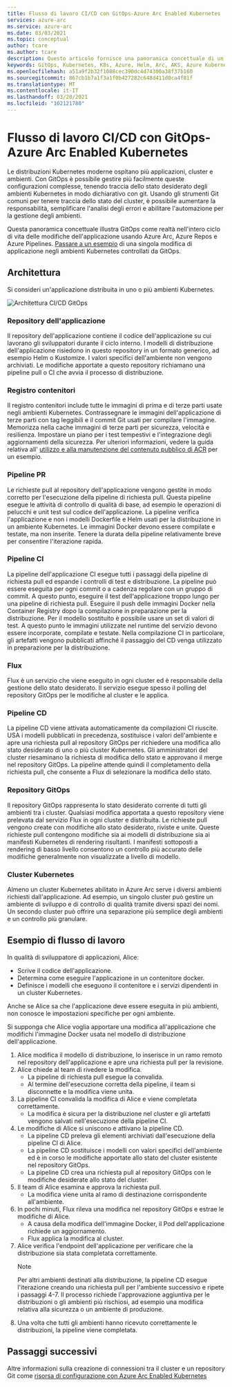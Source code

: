 ```yaml
---
title: Flusso di lavoro CI/CD con GitOps-Azure Arc Enabled Kubernetes
services: azure-arc
ms.service: azure-arc
ms.date: 03/03/2021
ms.topic: conceptual
author: tcare
ms.author: tcare
description: Questo articolo fornisce una panoramica concettuale di un flusso di lavoro CI/CD con GitOps
keywords: GitOps, Kubernetes, K8s, Azure, Helm, Arc, AKS, Azure Kubernetes Service, contenitori, CI, CD, Azure DevOps
ms.openlocfilehash: a51a9f2b32f1088cec390dc4d74300a38f37b160
ms.sourcegitcommit: 867cb1b7a1f3a1f0b427282c648d411d0ca4f81f
ms.translationtype: MT
ms.contentlocale: it-IT
ms.lasthandoff: 03/20/2021
ms.locfileid: "102121780"
---
```

# <a name="cicd-workflow-using-gitops---azure-arc-enabled-kubernetes"></a>Flusso di lavoro CI/CD con GitOps-Azure Arc Enabled Kubernetes

Le distribuzioni Kubernetes moderne ospitano più applicazioni, cluster e ambienti. Con GitOps è possibile gestire più facilmente queste configurazioni complesse, tenendo traccia dello stato desiderato degli ambienti Kubernetes in modo dichiarativo con git. Usando gli strumenti Git comuni per tenere traccia dello stato del cluster, è possibile aumentare la responsabilità, semplificare l'analisi degli errori e abilitare l'automazione per la gestione degli ambienti.

Questa panoramica concettuale illustra GitOps come realtà nell'intero ciclo di vita delle modifiche dell'applicazione usando Azure Arc, Azure Repos e Azure Pipelines. [Passare a un esempio](#example-workflow) di una singola modifica di applicazione negli ambienti Kubernetes controllati da GitOps.

## <a name="architecture"></a>Architettura

Si consideri un'applicazione distribuita in uno o più ambienti Kubernetes.

![Architettura CI/CD GitOps](./media/gitops-arch.png)

### <a name="application-repo"></a>Repository dell'applicazione
Il repository dell'applicazione contiene il codice dell'applicazione su cui lavorano gli sviluppatori durante il ciclo interno. I modelli di distribuzione dell'applicazione risiedono in questo repository in un formato generico, ad esempio Helm o Kustomize. I valori specifici dell'ambiente non vengono archiviati. Le modifiche apportate a questo repository richiamano una pipeline pull o CI che avvia il processo di distribuzione.
### <a name="container-registry"></a>Registro contenitori
Il registro contenitori include tutte le immagini di prima e di terze parti usate negli ambienti Kubernetes. Contrassegnare le immagini dell'applicazione di terze parti con tag leggibili e il commit Git usati per compilare l'immagine. Memorizza nella cache immagini di terze parti per sicurezza, velocità e resilienza. Impostare un piano per i test tempestivi e l'integrazione degli aggiornamenti della sicurezza. Per ulteriori informazioni, vedere la guida relativa all' [utilizzo e alla manutenzione del contenuto pubblico di ACR](https://docs.microsoft.com/azure/container-registry/tasks-consume-public-content) per un esempio.
### <a name="pr-pipeline"></a>Pipeline PR
Le richieste pull al repository dell'applicazione vengono gestite in modo corretto per l'esecuzione della pipeline di richiesta pull. Questa pipeline esegue le attività di controllo di qualità di base, ad esempio le operazioni di pelucchi e unit test sul codice dell'applicazione. La pipeline verifica l'applicazione e non i modelli Dockerfile e Helm usati per la distribuzione in un ambiente Kubernetes. Le immagini Docker devono essere compilate e testate, ma non inserite. Tenere la durata della pipeline relativamente breve per consentire l'iterazione rapida.
### <a name="ci-pipeline"></a>Pipeline CI
La pipeline dell'applicazione CI esegue tutti i passaggi della pipeline di richiesta pull ed espande i controlli di test e distribuzione. La pipeline può essere eseguita per ogni commit o a cadenza regolare con un gruppo di commit. A questo punto, eseguire il test dell'applicazione troppo lungo per una pipeline di richiesta pull. Eseguire il push delle immagini Docker nella Container Registry dopo la compilazione in preparazione per la distribuzione. Per il modello sostituito è possibile usare un set di valori di test. A questo punto le immagini utilizzate nel runtime del servizio devono essere incorporate, compilate e testate. Nella compilazione CI in particolare, gli artefatti vengono pubblicati affinché il passaggio del CD venga utilizzato in preparazione per la distribuzione.
### <a name="flux"></a>Flux
Flux è un servizio che viene eseguito in ogni cluster ed è responsabile della gestione dello stato desiderato. Il servizio esegue spesso il polling del repository GitOps per le modifiche al cluster e le applica.
### <a name="cd-pipeline"></a>Pipeline CD
La pipeline CD viene attivata automaticamente da compilazioni CI riuscite. USA i modelli pubblicati in precedenza, sostituisce i valori dell'ambiente e apre una richiesta pull al repository GitOps per richiedere una modifica allo stato desiderato di uno o più cluster Kubernetes. Gli amministratori del cluster riesaminano la richiesta di modifica dello stato e approvano il merge nel repository GitOps. La pipeline attende quindi il completamento della richiesta pull, che consente a Flux di selezionare la modifica dello stato.
### <a name="gitops-repo"></a>Repository GitOps
Il repository GitOps rappresenta lo stato desiderato corrente di tutti gli ambienti tra i cluster. Qualsiasi modifica apportata a questo repository viene prelevata dal servizio Flux in ogni cluster e distribuita. Le richieste pull vengono create con modifiche allo stato desiderato, riviste e unite. Queste richieste pull contengono modifiche sia ai modelli di distribuzione sia ai manifesti Kubernetes di rendering risultanti. I manifesti sottoposti a rendering di basso livello consentono un controllo più accurato delle modifiche generalmente non visualizzate a livello di modello.
### <a name="kubernetes-clusters"></a>Cluster Kubernetes
Almeno un cluster Kubernetes abilitato in Azure Arc serve i diversi ambienti richiesti dall'applicazione. Ad esempio, un singolo cluster può gestire un ambiente di sviluppo e di controllo di qualità tramite diversi spazi dei nomi. Un secondo cluster può offrire una separazione più semplice degli ambienti e un controllo più granulare.
## <a name="example-workflow"></a>Esempio di flusso di lavoro
In qualità di sviluppatore di applicazioni, Alice:
* Scrive il codice dell'applicazione.
* Determina come eseguire l'applicazione in un contenitore docker.
* Definisce i modelli che eseguono il contenitore e i servizi dipendenti in un cluster Kubernetes.

Anche se Alice sa che l'applicazione deve essere eseguita in più ambienti, non conosce le impostazioni specifiche per ogni ambiente.

Si supponga che Alice voglia apportare una modifica all'applicazione che modifichi l'immagine Docker usata nel modello di distribuzione dell'applicazione.

1. Alice modifica il modello di distribuzione, lo inserisce in un ramo remoto nel repository dell'applicazione e apre una richiesta pull per la revisione.
2. Alice chiede al team di rivedere la modifica.
    * La pipeline di richiesta pull esegue la convalida.
    * Al termine dell'esecuzione corretta della pipeline, il team si disconnette e la modifica viene unita.
3. La pipeline CI convalida la modifica di Alice e viene completata correttamente.
    * La modifica è sicura per la distribuzione nel cluster e gli artefatti vengono salvati nell'esecuzione della pipeline CI.
4. Le modifiche di Alice si uniscono e attivano la pipeline CD.
    * La pipeline CD preleva gli elementi archiviati dall'esecuzione della pipeline CI di Alice.
    * La pipeline CD sostituisce i modelli con valori specifici dell'ambiente ed è in corso le modifiche apportate allo stato del cluster esistente nel repository GitOps.
    * La pipeline CD crea una richiesta pull al repository GitOps con le modifiche desiderate allo stato del cluster.
5. Il team di Alice esamina e approva la richiesta pull.
    * La modifica viene unita al ramo di destinazione corrispondente all'ambiente.
6. In pochi minuti, Flux rileva una modifica nel repository GitOps e estrae le modifiche di Alice.
    * A causa della modifica dell'immagine Docker, il Pod dell'applicazione richiede un aggiornamento.
    * Flux applica la modifica al cluster.
7. Alice verifica l'endpoint dell'applicazione per verificare che la distribuzione sia stata completata correttamente.
   > [!NOTE]
   > Per altri ambienti destinati alla distribuzione, la pipeline CD esegue l'iterazione creando una richiesta pull per l'ambiente successivo e ripete i passaggi 4-7. Il processo richiede l'approvazione aggiuntiva per le distribuzioni o gli ambienti più rischiosi, ad esempio una modifica relativa alla sicurezza o un ambiente di produzione.
8.  Una volta che tutti gli ambienti hanno ricevuto correttamente le distribuzioni, la pipeline viene completata.

## <a name="next-steps"></a>Passaggi successivi
Altre informazioni sulla creazione di connessioni tra il cluster e un repository Git come [risorsa di configurazione con Azure Arc Enabled Kubernetes](./conceptual-configurations.md)
